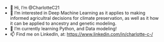 - 👋 Hi, I’m @CharlotteC21
- 👀 I’m interested in Deep Machine Learning as it applies to making informed agricultral decisions for climate preservation, as well as it how it can be applied to ancestry and genetic modeling.
- 🌱 I’m currently learning Python, and Data modeling! 
- 📫 Find me on LinkedIn, at: https://www.linkedin.com/in/charlotte-c-/

<!---
CharlotteC21/CharlotteC21 is a ✨ special ✨ repository because its `README.md` (this file) appears on your GitHub profile.
You can click the Preview link to take a look at your changes.
--->
